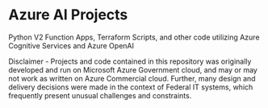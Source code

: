 # Azure AI Projects
Python V2 Function Apps, Terraform Scripts, and other code utilizing Azure Cognitive Services and Azure OpenAI

Disclaimer - Projects and code contained in this repository was originally developed and run on Microsoft Azure Government cloud, and may or may not work as written on Azure Commercial cloud. Further, many design and delivery decisions were made in the context of Federal IT systems, which frequently present unusual challenges and constraints. 